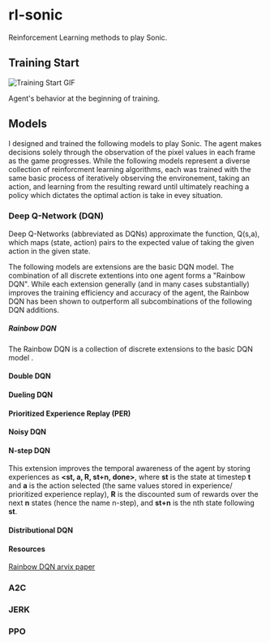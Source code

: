 # rl-sonic
Reinforcement Learning methods to play Sonic.

## Training Start
![Training Start GIF](https://i.imgur.com/GRyEVXc.gif)

Agent's behavior at the beginning of training.

## Models
I designed and trained the following models to play Sonic. The agent makes decisions
solely through the observation of the pixel values in each frame as the game progresses.
While the following models represent a diverse collection of reinforcment learning
algorithms, each was trained with the same basic process of iteratively observing the 
environement, taking an action, and learning from the resulting reward until ultimately
reaching a policy which dictates the optimal action is take in evey situation.

### Deep Q-Network (DQN)
Deep Q-Networks (abbreviated as DQNs) approximate the function, Q(s,a), which maps 
(state, action) pairs to the expected value of taking the given action in the given state.


The following models are extensions are the basic DQN model. The combination
of all discrete extentions into one agent forms a "Rainbow DQN". While each extension
generally (and in many cases substantially) improves the training efficiency and accuracy
of the agent, the Rainbow DQN has been shown to outperform all subcombinations of
the following DQN additions. 


##### Rainbow DQN
The Rainbow DQN is a collection of discrete extensions to the basic DQN model . 

#### Double DQN

#### Dueling DQN

#### Prioritized Experience Replay (PER)

#### Noisy DQN

#### N-step DQN
This extension improves the temporal awareness of the agent by storing experiences as 
**<st, a, R, st+n, done>**, where **st** is the state at timestep **t** and **a** is the action selected 
(the same values stored in experience/ prioritized experience replay), **R** is the discounted sum of 
rewards over the next **n** states (hence the name n-step), and **st+n** is the nth state following **st**.


#### Distributional DQN

#### Resources
[Rainbow DQN arvix paper](https://arxiv.org/abs/1710.02298)


### A2C

### JERK

### PPO